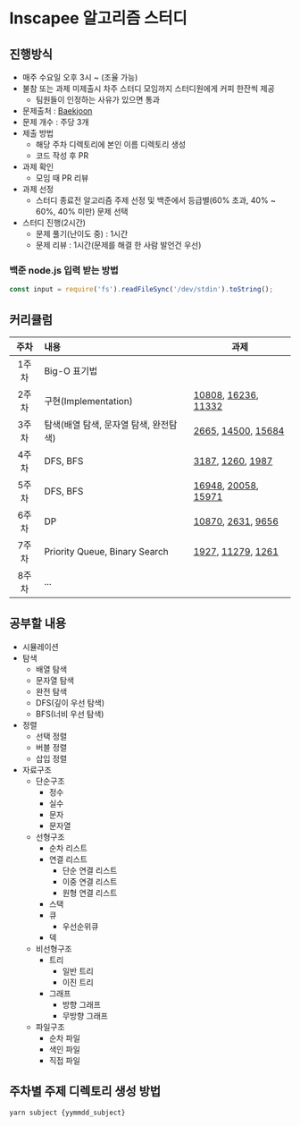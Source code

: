 # Inscapee 알고리즘 스터디

## 진행방식

- 매주 수요일 오후 3시 ~ (조율 가능)
- 불참 또는 과제 미제출시 차주 스터디 모임까지 스터디원에게 커피 한잔씩 제공
  - 팀원들이 인정하는 사유가 있으면 통과
- 문제출처 : [Baekjoon](https://www.acmicpc.net/)
- 문제 개수 : 주당 3개
- 제출 방법
  - 해당 주차 디렉토리에 본인 이름 디렉토리 생성
  - 코드 작성 후 PR
- 과제 확인
  - 모임 때 PR 리뷰
- 과제 선정
  - 스터디 종료전 알고리즘 주제 선정 및 백준에서 등급별(60% 초과, 40% ~ 60%, 40% 미만) 문제 선택
- 스터디 진행(2시간)
  - 문제 풀기(난이도 중) : 1시간
  - 문제 리뷰 : 1시간(문제를 해결 한 사람 발언건 우선)

### 백준 node.js 입력 받는 방법
```javascript
const input = require('fs').readFileSync('/dev/stdin').toString();
```

## 커리큘럼

| 주차  | 내용                                   | 과제                                                                                                                                           |
| :---: | :------------------------------------- | ---------------------------------------------------------------------------------------------------------------------------------------------- |
| 1주차 | Big-O 표기법                           |                                                                                                                                                |
| 2주차 | 구현(Implementation)                   | [10808](https://www.acmicpc.net/problem/10808), [16236](https://www.acmicpc.net/problem/16236), [11332](https://www.acmicpc.net/problem/11332) |
| 3주차 | 탐색(배열 탐색, 문자열 탐색, 완전탐색) | [2665](https://www.acmicpc.net/problem/2665), [14500](https://www.acmicpc.net/problem/14500), [15684](https://www.acmicpc.net/problem/15684)   |
| 4주차 | DFS, BFS                               | [3187](https://www.acmicpc.net/problem/3187), [1260](https://www.acmicpc.net/problem/1260), [1987](https://www.acmicpc.net/problem/1987)       |
| 5주차 | DFS, BFS                               | [16948](https://www.acmicpc.net/problem/16948), [20058](https://www.acmicpc.net/problem/20058), [15971](https://www.acmicpc.net/problem/15971) |
| 6주차 | DP                                     | [10870](https://www.acmicpc.net/problem/10870), [2631](https://www.acmicpc.net/problem/2631), [9656](https://www.acmicpc.net/problem/9656)     |
| 7주차 | Priority Queue, Binary Search          |                [1927](https://www.acmicpc.net/problem/1927), [11279](https://www.acmicpc.net/problem/11279), [1261](https://www.acmicpc.net/problem/1261)                                                                                                                                |
| 8주차 | ...                                    |                                                                                                                                                |

## 공부할 내용

- 시뮬레이션
- 탐색
  - 배열 탐색
  - 문자열 탐색
  - 완전 탐색
  - DFS(깊이 우선 탐색)
  - BFS(너비 우선 탐색)
- 정렬
  - 선택 정렬
  - 버블 정렬
  - 삽입 정렬
- 자료구조
  - 단순구조
    - 정수
    - 실수
    - 문자
    - 문자열
  - 선형구조
    - 순차 리스트
    - 연결 리스트
      - 단순 연결 리스트
      - 이중 연결 리스트
      - 원형 연결 리스트
    - 스택
    - 큐
      - 우선순위큐
    - 덱
  - 비선형구조
    - 트리
      - 일반 트리
      - 이진 트리
    - 그래프
      - 방향 그래프
      - 무방향 그래프
  - 파일구조
    - 순차 파일
    - 색인 파일
    - 직접 파일

## 주차별 주제 디렉토리 생성 방법

```
yarn subject {yymmdd_subject}
```
